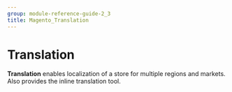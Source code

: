 ```yaml
---
group: module-reference-guide-2_3
title: Magento_Translation
---
```


# Translation

**Translation** enables localization of a store for multiple regions and markets.
Also provides the inline translation tool.


